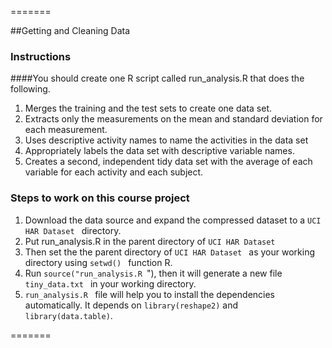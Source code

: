 
=======

##Getting and Cleaning Data

### Instructions 
####You should create one R script called run_analysis.R that does the following. 
1. Merges the training and the test sets to create one data set.
2. Extracts only the measurements on the mean and standard deviation for each measurement. 
3. Uses descriptive activity names to name the activities in the data set
4. Appropriately labels the data set with descriptive variable names. 
5. Creates a second, independent tidy data set with the average of each variable for each activity and each subject. 


### Steps to work on this course project

1. Download the data source and expand the compressed dataset to a  <code>UCI HAR Dataset </code> directory.
2. Put run_analysis.R in the parent directory of  <code>UCI HAR Dataset </code>
3. Then set the the parent directory of  <code>UCI HAR Dataset </code> as your working directory using  <code>setwd() </code> function R.
4. Run  <code>source("run_analysis.R </code>"), then it will generate a new file  <code>tiny_data.txt </code> in your working directory.
5. <code>run_analysis.R </code> file will help you to install the dependencies automatically. It depends on  <code>library(reshape2)</code> and  <code>library(data.table)</code>.

=======
 
